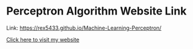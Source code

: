 # Perceptron Algorithm Website Link

Link: https://rex5433.github.io/Machine-Learning-Perceptron/

<a href="[https://your-github-pages-url.com](https://rex5433.github.io/Machine-Learning-Perceptron/)" target="_blank">Click here to visit my website</a>
